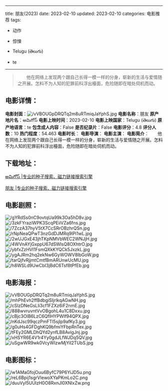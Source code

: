 
---
title: 朋友(2023)
date: 2023-02-10
updated: 2023-02-10
categories: 电影推荐
tags:
- 动作
- 惊悚

- Telugu (తెలుగు)
- te
---


> 　　他在网络上发现两个跟自己长得一模一样的分身，崭新的生活与爱情随之开展。怎料不为人知的犯罪前科浮出檯面，危险随即在暗处伺机而动。

## **电影详情**：

**电影封面**：<img src="https://image.tmdb.org/t/p/w200/vVBOUGpDRQTq2m8uRTmiqJaYphS.jpg" alt="/vVBOUGpDRQTq2m8uRTmiqJaYphS.jpg" title="/vVBOUGpDRQTq2m8uRTmiqJaYphS.jpg">
**电影名称**：朋友
**原产地片名**：అమిగోస్
**电影上映时间**：2023-02-10
**电影上映国家**：Telugu (తెలుగు)
**原产地语言**：te
**包含成人内容**：False
**是否纪录片**：False
**电影评分**：4.8
**评分人数**：10
**热门程度**：54.463
**电影时长**：
**电影导演**：
**电影主演**：
**电影简介**：　　他在网络上发现两个跟自己长得一模一样的分身，崭新的生活与爱情随之开展。怎料不为人知的犯罪前科浮出檯面，危险随即在暗处伺机而动。

## **下载地址**：
[అమిగోస్ |专业的种子搜索、磁力链接搜索引擎](https://movie.amd794.com:2083/?search=%E0%B0%85%E0%B0%AE%E0%B0%BF%E0%B0%97%E0%B1%8B%E0%B0%B8%E0%B1%8D&ordering=&mode=match_phrase&page_size=10&page=1)

[朋友 |专业的种子搜索、磁力链接搜索引擎](https://movie.amd794.com:2083/?search=%E6%9C%8B%E5%8F%8B&ordering=&mode=match_phrase&page_size=10&page=1)
 

## **电影剧照**：
<img src="https://image.tmdb.org/t/p/original/gYRdSs0nC9ovtqUa99k3Oa5hD8v.jpg" alt="/gYRdSs0nC9ovtqUa99k3Oa5hD8v.jpg" title="/gYRdSs0nC9ovtqUa99k3Oa5hD8v.jpg"><img src="https://image.tmdb.org/t/p/original/3zkFYraziWPK3ScqPEiiVZa6fns.jpg" alt="/3zkFYraziWPK3ScqPEiiVZa6fns.jpg" title="/3zkFYraziWPK3ScqPEiiVZa6fns.jpg"><img src="https://image.tmdb.org/t/p/original/7ZczA37hyV5tX7CcSRrOBzhrQSn.jpg" alt="/7ZczA37hyV5tX7CcSRrOBzhrQSn.jpg" title="/7ZczA37hyV5tX7CcSRrOBzhrQSn.jpg"><img src="https://image.tmdb.org/t/p/original/rNpNeaQPwT3nzGdDJMRq9lPi1wL.jpg" alt="/rNpNeaQPwT3nzGdDJMRq9lPi1wL.jpg" title="/rNpNeaQPwT3nzGdDJMRq9lPi1wL.jpg"><img src="https://image.tmdb.org/t/p/original/2wUJGxE43jhTKpNMVbWEC2WNJjH.jpg" alt="/2wUJGxE43jhTKpNMVbWEC2WNJjH.jpg" title="/2wUJGxE43jhTKpNMVbWEC2WNJjH.jpg"><img src="https://image.tmdb.org/t/p/original/4WVnAYjGxppU67dSWlsQ8OXhtrO.jpg" alt="/4WVnAYjGxppU67dSWlsQ8OXhtrO.jpg" title="/4WVnAYjGxppU67dSWlsQ8OXhtrO.jpg"><img src="https://image.tmdb.org/t/p/original/ybfxZzHVI1FsmQXkKYQCk5JxzkL.jpg" alt="/ybfxZzHVI1FsmQXkKYQCk5JxzkL.jpg" title="/ybfxZzHVI1FsmQXkKYQCk5JxzkL.jpg"><img src="https://image.tmdb.org/t/p/original/ygAJRm2hq2ekNw6GyWOWV8IbGoW.jpg" alt="/ygAJRm2hq2ekNw6GyWOWV8IbGoW.jpg" title="/ygAJRm2hq2ekNw6GyWOWV8IbGoW.jpg"><img src="https://image.tmdb.org/t/p/original/tarQjfvRjjmtCmtfBmARUnwUcMU.jpg" alt="/tarQjfvRjjmtCmtfBmARUnwUcMU.jpg" title="/tarQjfvRjjmtCmtfBmARUnwUcMU.jpg"><img src="https://image.tmdb.org/t/p/original/h8WSLd9UwCbI3jBdC6Tsf8tPfEb.jpg" alt="/h8WSLd9UwCbI3jBdC6Tsf8tPfEb.jpg" title="/h8WSLd9UwCbI3jBdC6Tsf8tPfEb.jpg">

## **电影海报**：
<img src="https://image.tmdb.org/t/p/original/vVBOUGpDRQTq2m8uRTmiqJaYphS.jpg" alt="/vVBOUGpDRQTq2m8uRTmiqJaYphS.jpg" title="/vVBOUGpDRQTq2m8uRTmiqJaYphS.jpg"><img src="https://image.tmdb.org/t/p/original/mhPhEvh2ffBdbgiSIjrlkqAGwNH.jpg" alt="/mhPhEvh2ffBdbgiSIjrlkqAGwNH.jpg" title="/mhPhEvh2ffBdbgiSIjrlkqAGwNH.jpg"><img src="https://image.tmdb.org/t/p/original/cSlzDNeGsLIi3cf1FZXz6iF2nmE.jpg" alt="/cSlzDNeGsLIi3cf1FZXz6iF2nmE.jpg" title="/cSlzDNeGsLIi3cf1FZXz6iF2nmE.jpg"><img src="https://image.tmdb.org/t/p/original/888wvruvntVvOBgohL4u1C8Dxxu.jpg" alt="/888wvruvntVvOBgohL4u1C8Dxxu.jpg" title="/888wvruvntVvOBgohL4u1C8Dxxu.jpg"><img src="https://image.tmdb.org/t/p/original/cBjc3OIB6LzC6QflHYPWlf94QPX.jpg" alt="/cBjc3OIB6LzC6QflHYPWlf94QPX.jpg" title="/cBjc3OIB6LzC6QflHYPWlf94QPX.jpg"><img src="https://image.tmdb.org/t/p/original/nKdJsc99qczPmFTl5sjIp9afKy3.jpg" alt="/nKdJsc99qczPmFTl5sjIp9afKy3.jpg" title="/nKdJsc99qczPmFTl5sjIp9afKy3.jpg"><img src="https://image.tmdb.org/t/p/original/g0uHs4GFDghKQ9bfmiYFbpRnTex.jpg" alt="/g0uHs4GFDghKQ9bfmiYFbpRnTex.jpg" title="/g0uHs4GFDghKQ9bfmiYFbpRnTex.jpg"><img src="https://image.tmdb.org/t/p/original/tFEy2GMLDhQYd2ynfLB8AvigJnj.jpg" alt="/tFEy2GMLDhQYd2ynfLB8AvigJnj.jpg" title="/tFEy2GMLDhQYd2ynfLB8AvigJnj.jpg"><img src="https://image.tmdb.org/t/p/original/xHSYR6E4V1r4Yy0gdJLfWJDq5QV.jpg" alt="/xHSYR6E4V1r4Yy0gdJLfWJDq5QV.jpg" title="/xHSYR6E4V1r4Yy0gdJLfWJDq5QV.jpg"><img src="https://image.tmdb.org/t/p/original/uSgwWR9wk0VcyWIzwMjYiI2TUbS.jpg" alt="/uSgwWR9wk0VcyWIzwMjYiI2TUbS.jpg" title="/uSgwWR9wk0VcyWIzwMjYiI2TUbS.jpg">

## **电影图标**：
<img src="https://image.tmdb.org/t/p/original/w1AMaGfojOuu6ByfC79P6YiJD5u.png" alt="/w1AMaGfojOuu6ByfC79P6YiJD5u.png" title="/w1AMaGfojOuu6ByfC79P6YiJD5u.png"><img src="https://image.tmdb.org/t/p/original/reL6Bpij1sgrVIewoXYaPKmLo2C.png" alt="/reL6Bpij1sgrVIewoXYaPKmLo2C.png" title="/reL6Bpij1sgrVIewoXYaPKmLo2C.png"><img src="https://image.tmdb.org/t/p/original/duuVyl5UUlzH0O8RxnJl0XNIxZw.png" alt="/duuVyl5UUlzH0O8RxnJl0XNIxZw.png" title="/duuVyl5UUlzH0O8RxnJl0XNIxZw.png">
